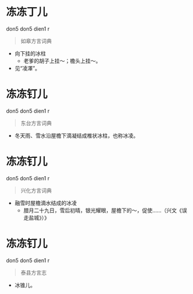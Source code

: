 # 冻冻丁儿
don5 don5 dien1 r
> 如皋方言词典
- 向下挂的冰柱
  - 老爹的胡子上挂～；檐头上挂～。
- 见“凌凙”。

# 冻冻钉儿
don5 don5 dien1 r
> 东台方言词典
- 冬天雨、雪水沿屋檐下滴凝结成椎状冰柱，也称冰凌。

# 冻冻钉儿
don5 don5 dien1 r
> 兴化方言词典
- 融雪时屋檐滴水结成的冰凌
  - 腊月二十九日，雪后初晴，银光耀眼，屋檐下的～，促使……（兴文《误走盐城》）》

# 冻冻钉儿
don5 don5 dien1 r
> 泰县方言志
- 冰锥儿。
